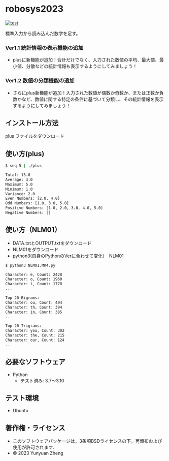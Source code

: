 # robosys2023

[![test](https://github.com/ryuichiueda/robosys2023/actions/workflows/test.yml/badge.svg)](https://github.com/ryuichiueda/robosys2023/actions/workflows/test.yml)

標準入力から読み込んだ数字を足す。
### Ver1.1 統計情報の表示機能の追加
   * plusに新機能が追加！合計だけでなく、入力された数値の平均、最大値、最小値、分散などの統計情報も表示するようにしてみましょう！
   
### Ver1.2 数値の分類機能の追加
   * さらにplus新機能が追加！入力された数値が偶数か奇数か、または正数か負数かなど、数値に関する特定の条件に基づいて分類し、その統計情報を表示するようにしてみましょう！
   
## インストール方法

plus ファイルをダウンロード

## 使い方(plus)

```bash
$ seq 5 | ./plus

Total: 15.0
Average: 3.0
Maximum: 5.0
Minimum: 1.0
Variance: 2.0
Even Numbers: [2.0, 4.0]
Odd Numbers: [1.0, 3.0, 5.0]
Positive Numbers: [1.0, 2.0, 3.0, 4.0, 5.0]
Negative Numbers: []
```
## 使い方（NLM01）
  * DATA.txtとOUTPUT.txtをダウンロード
  * NLM01をダウンロード
  * python3(自身のPythonのVerに合わせて変化）　NLM01
```bash
$ python3 NLM01.MK4.py

Character: e, Count: 2428
Character: o, Count: 1960
Character: t, Count: 1778
...

Top 20 Bigrams:
Character: ou, Count: 494
Character: th, Count: 394
Character: in, Count: 385
...

Top 20 Trigrams:
Character: you, Count: 302
Character: the, Count: 215
Character: our, Count: 124
...

```

## 必要なソフトウェア

* Python
    * テスト済み: 3.7〜3.10

## テスト環境

* Ubuntu

## 著作権・ライセンス

* このソフトウェアパッケージは，3条項BSDライセンスの下，再頒布および使用が許可されます．
* © 2023 Yunyuan Zheng
